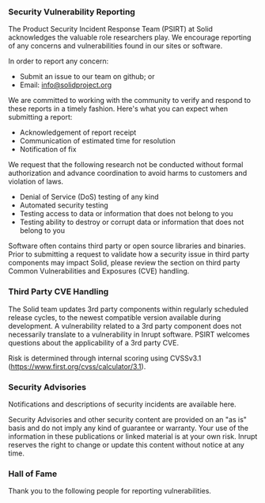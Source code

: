### Security Vulnerability Reporting 
The Product Security Incident Response Team (PSIRT) at Solid acknowledges the valuable role researchers play. We encourage reporting of any concerns and vulnerabilities found in our sites or software. 

In order to report any concern:
* Submit an issue to our team on github; or
* Email: info@solidproject.org

We are committed to working with the community to verify and respond to these reports in a timely fashion. Here's what you can expect when submitting a report:

* Acknowledgement of report receipt
* Communication of estimated time for resolution
* Notification of fix

We request that the following research not be conducted without formal authorization and advance coordination to avoid harms to customers and violation of laws. 

* Denial of Service (DoS) testing of any kind
* Automated security testing
* Testing access to data or information that does not belong to you
* Testing ability to destroy or corrupt data or information that does not belong to you

Software often contains third party or open source libraries and binaries. Prior to submitting a request to validate how a security issue in third party components may impact Solid, please review the section on third party Common Vulnerabilities and Exposures (CVE) handling.

### Third Party CVE Handling
The Solid team updates 3rd party components within regularly scheduled release cycles, to the newest compatible version available during development. A vulnerability related to a 3rd party component does not necessarily translate to a vulnerability in Inrupt software. PSIRT welcomes questions about the applicability of a 3rd party CVE.

Risk is determined through internal scoring using CVSSv3.1 (https://www.first.org/cvss/calculator/3.1). 

### Security Advisories 
Notifications and descriptions of security incidents are available here.

Security Advisories and other security content are provided on an "as is" basis and do not imply any kind of guarantee or warranty. Your use of the information in these publications or linked material is at your own risk. Inrupt reserves the right to change or update this content without notice at any time.

### Hall of Fame
Thank you to the following people for reporting vulnerabilities.
